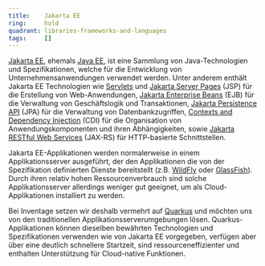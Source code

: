 ```yaml
---
title:    Jakarta EE  
ring:     hold  
quadrant: libraries-frameworks-and-languages
tags:     []
---
```


[Jakarta EE][jakarta-ee], ehemals [Java EE][java-ee], ist eine Sammlung von Java-Technologien und Spezifikationen,
welche für die Entwicklung von Unternehmensanwendungen verwendet werden. Unter anderem enthält Jakarta EE Technologien
wie [Servlets][servlet] und [Jakarta Server Pages][jsp] (JSP) für die Erstellung von Web-Anwendungen, [Jakarta
Enterprise Beans][ejb] (EJB) für die Verwaltung von Geschäftslogik und Transaktionen, [Jakarta Persistence API][jpa]
(JPA) für die Verwaltung von Datenbankzugriffen, [Contexts and Dependency Injection][cdi] (CDI) für die Organisation von
Anwendungskomponenten und ihren Abhängigkeiten, sowie [Jakarta RESTful Web Services][jax-rs] (JAX-RS) für HTTP-basierte
Schnittstellen.

Jakarta EE-Applikationen werden normalerweise in einem Applikationsserver ausgeführt, der den Applikationen die von der
Spezifikation definierten Dienste bereitstellt (z.B. [WildFly][wildfly] oder [GlassFish][glassfish]). Durch ihren
relativ hohen Ressourcenverbrauch sind solche Applikationsserver allerdings weniger gut geeignet, um als
Cloud-Applikationen installiert zu werden.

Bei Inventage setzen wir deshalb vermehrt auf [Quarkus][quarkus] und möchten uns von den traditionellen
Applikationsserverumgebungen lösen. Quarkus-Applikationen können dieselben bewährten Technologien und Spezifikationen
verwenden wie von Jakarta EE vorgegeben, verfügen aber über eine deutlich schnellere Startzeit, sind
ressourceneffizienter und enthalten Unterstützung für Cloud-native Funktionen.

[jakarta-ee]: https://jakarta.ee/specifications/
[java-ee]: https://javaee.github.io/
[servlet]: https://jakarta.ee/specifications/servlet/
[jsp]: https://jakarta.ee/specifications/pages/
[ejb]: https://jakarta.ee/specifications/enterprise-beans/
[jax-rs]: https://jakarta.ee/specifications/restful-ws/
[jpa]: https://jakarta.ee/specifications/persistence/
[cdi]: https://jakarta.ee/specifications/cdi/
[wildfly]: https://www.wildfly.org/
[glassfish]: https://glassfish.org/
[quarkus]: /libraries-frameworks-and-languages/quarkus
